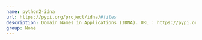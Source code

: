 ```yaml
---
name: python2-idna
url: https://pypi.org/project/idna/#files
description: Domain Names in Applications (IDNA). URL : https://pypi.org/project/idna/#files Groups : None
group: None
---
```


